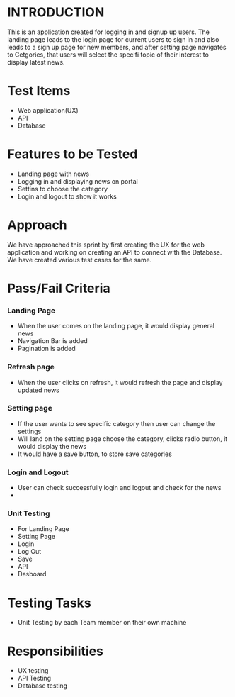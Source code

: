 # INTRODUCTION

This is an application created for logging in and signup up users. The landing page leads to the login page for current users to sign in and also leads to a sign up page for new members, and after setting page navigates to Cetgories, that users will select the specifi topic of their interest to display latest news.

# Test Items
- Web application(UX) 
- API
- Database 

# Features to be Tested
- Landing page with news
- Logging in and displaying news on portal
- Settins to choose the category
- Login and logout to show it works


# Approach
We have approached this sprint by first creating the UX for the web application and working on creating an API to connect with the Database. We have created various test cases for the same.

# Pass/Fail Criteria

### Landing Page 
- When the user comes on the landing page, it would display general news
- Navigation Bar is added
- Pagination is added

### Refresh page
- When the user clicks on refresh, it would refresh the page and display updated news

### Setting page
- If the user wants to see specific category then user can change the settings
- Will land on the setting page choose the category, clicks radio button, it would display the news
- It would have a save button, to store save categories


### Login and Logout
- User can check successfully login and logout and check for the news
-
### Unit Testing
- For Landing Page
- Setting Page
- Login
- Log Out
- Save
- API
- Dasboard

# Testing Tasks
- Unit Testing by each Team member on their own machine

# Responsibilities
- UX testing
- API Testing
- Database testing
